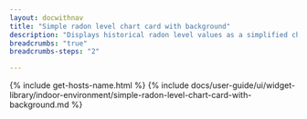 ```yaml
---
layout: docwithnav
title: "Simple radon level chart card with background"
description: "Displays historical radon level values as a simplified chart with background. Optionally may display the corresponding latest radon level value."
breadcrumbs: "true"
breadcrumbs-steps: "2"

---
```

{% include get-hosts-name.html %}
{% include docs/user-guide/ui/widget-library/indoor-environment/simple-radon-level-chart-card-with-background.md %}
